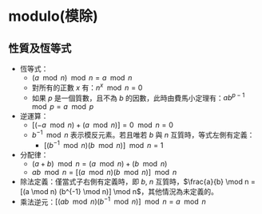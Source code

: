 # modulo(模除)

## 性質及恆等式

- 恆等式：
  - $(a \mod n) \mod n = a \mod n$
  - 對所有的正數 $x$ 有：$n^x \mod n = 0$
  - 如果 $p$ 是一個質數，且不為 $b$ 的因數，此時由費馬小定理有：$ab^{p-1} \mod p = a \mod p$
- 逆運算：
  - $[(-a \mod n) + (a \mod n)] = 0 \mod n = 0$
  - $b^{-1} \mod n$ 表示模反元素。若且唯若 $b$ 與 $n$ 互質時，等式左側有定義：
    - $[(b^{-1} \mod n)(b \mod n)] \mod n = 1$
- 分配律：
  - $(a+b) \mod n = (a \mod n) + (b \mod n)$
  - $ab \mod n = [(a \mod n) (b \mod n)] \mod n$
- 除法定義：僅當式子右側有定義時，即 $b$, $n$ 互質時，$\frac{a}{b} \mod n = [(a \mod n) (b^{-1} \mod n)] \mod n$，其他情況為未定義的。
- 乘法逆元：$[(ab \mod n)(b^{-1} \mod n)] \mod n = a \mod n$